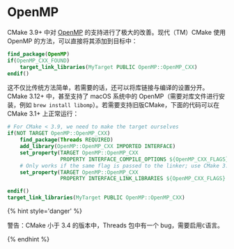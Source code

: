 # OpenMP

CMake 3.9+ 中对 [OpenMP] 的支持进行了极大的改善。现代（TM）CMake 使用 OpenMP 的方法，可以直接将其添加到目标中：


```cmake
find_package(OpenMP)
if(OpenMP_CXX_FOUND)
    target_link_libraries(MyTarget PUBLIC OpenMP::OpenMP_CXX)
endif()
```

这不仅比传统方法简单，若需要的话，还可以将库链接与编译的设置分开。CMake 3.12+ 中，甚至支持了 macOS 系统中的 OpenMP（需要对库文件进行安装，例如 `brew install libomp`）。若需要支持旧版CMake，下面的代码可以在 CMake 3.1+ 上正常运行：


```cmake
# For CMake < 3.9, we need to make the target ourselves
if(NOT TARGET OpenMP::OpenMP_CXX)
    find_package(Threads REQUIRED)
    add_library(OpenMP::OpenMP_CXX IMPORTED INTERFACE)
    set_property(TARGET OpenMP::OpenMP_CXX
                 PROPERTY INTERFACE_COMPILE_OPTIONS ${OpenMP_CXX_FLAGS})
    # Only works if the same flag is passed to the linker; use CMake 3.9+ otherwise (Intel, AppleClang)
    set_property(TARGET OpenMP::OpenMP_CXX
                 PROPERTY INTERFACE_LINK_LIBRARIES ${OpenMP_CXX_FLAGS} Threads::Threads)

endif()
target_link_libraries(MyTarget PUBLIC OpenMP::OpenMP_CXX)
```

{% hint style='danger' %}

警告：CMake 小于 3.4 的版本中，Threads 包中有一个 bug，需要启用`C`语言。

{% endhint %}

[OpenMP]: https://cmake.org/cmake/help/latest/module/FindOpenMP.html
